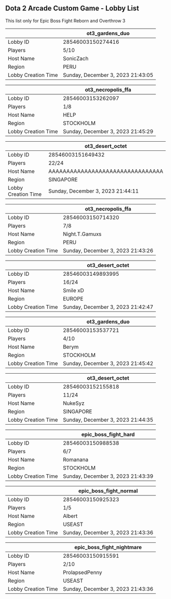 ## Dota 2 Arcade Custom Game - Lobby List

This list only for Epic Boss Fight Reborn and Overthrow 3

|  | ot3_gardens_duo |
| ------ | ------ |
| Lobby ID | 28546003150274416 |
| Players | 5/10 |
| Host Name | SonicZach |
| Region | PERU |
| Lobby Creation Time | Sunday, December 3, 2023 21:43:05 |


|  | ot3_necropolis_ffa |
| ------ | ------ |
| Lobby ID | 28546003153262097 |
| Players | 1/8 |
| Host Name | HELP |
| Region | STOCKHOLM |
| Lobby Creation Time | Sunday, December 3, 2023 21:45:29 |


|  | ot3_desert_octet |
| ------ | ------ |
| Lobby ID | 28546003151649432 |
| Players | 22/24 |
| Host Name | AAAAAAAAAAAAAAAAAAAAAAAAAAAAAAAA |
| Region | SINGAPORE |
| Lobby Creation Time | Sunday, December 3, 2023 21:44:11 |


|  | ot3_necropolis_ffa |
| ------ | ------ |
| Lobby ID | 28546003150714320 |
| Players | 7/8 |
| Host Name | Night.T.Gamuxs |
| Region | PERU |
| Lobby Creation Time | Sunday, December 3, 2023 21:43:26 |


|  | ot3_desert_octet |
| ------ | ------ |
| Lobby ID | 28546003149893995 |
| Players | 16/24 |
| Host Name | Smile xD |
| Region | EUROPE |
| Lobby Creation Time | Sunday, December 3, 2023 21:42:47 |


|  | ot3_gardens_duo |
| ------ | ------ |
| Lobby ID | 28546003153537721 |
| Players | 4/10 |
| Host Name | Berym |
| Region | STOCKHOLM |
| Lobby Creation Time | Sunday, December 3, 2023 21:45:42 |


|  | ot3_desert_octet |
| ------ | ------ |
| Lobby ID | 28546003152155818 |
| Players | 11/24 |
| Host Name | NukeSyz |
| Region | SINGAPORE |
| Lobby Creation Time | Sunday, December 3, 2023 21:44:35 |


|  | epic_boss_fight_hard |
| ------ | ------ |
| Lobby ID | 28546003150988538 |
| Players | 6/7 |
| Host Name | Romanana |
| Region | STOCKHOLM |
| Lobby Creation Time | Sunday, December 3, 2023 21:43:39 |


|  | epic_boss_fight_normal |
| ------ | ------ |
| Lobby ID | 28546003150925323 |
| Players | 1/5 |
| Host Name | Albert |
| Region | USEAST |
| Lobby Creation Time | Sunday, December 3, 2023 21:43:36 |


|  | epic_boss_fight_nightmare |
| ------ | ------ |
| Lobby ID | 28546003150915591 |
| Players | 2/10 |
| Host Name | ProlapsedPenny |
| Region | USEAST |
| Lobby Creation Time | Sunday, December 3, 2023 21:43:36 |


